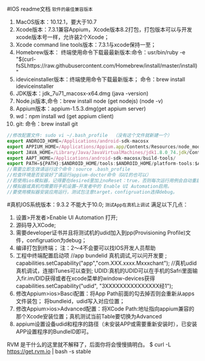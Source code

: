 #IOS readme文档
````软件的最佳兼容版本````
1. MacOS版本：10.12.1，要大于10.7
2. Xcode版本：7.3.1兼容Appium，Xcode版本8.2打包，打包版本可以与开发xcode版本号一样，允许装2个Xcode；
3. Xcode command line tools版本：7.3.1与xcode保持一至；
4. Homebrew版本： 终端使用命令下载最最新版本:命令：usr/bin/ruby -e "$(curl-fsSLhttps://raw.githubusercontent.com/Homebrew/install/master/install)"
5. ideviceinstaller版本：终端使用命令下载最新版本；   命令：brew install ideviceinstaller
6. JDK版本：jdk_7u71_macosx-x64.dmg    (java -version)
7. Node.js版本,命令：brew install node (get nodejs)   (node -v)
8. Appium版本：appium-1.5.3.dmg(get appium server)
9. wd：npm install wd (get appium client)
10. git: 命令：brew install git
````js
//修改配置文件: sudo vi ~/.bash_profile  （没有这个文件就新建一个）
export ANDROID_HOME=/Applications/android-sdk-macosx
export APPIUM_HOME=/Applications/Appium.app/Contents/Resources/node_modules/
export JAVA_HOME=/Library/Java/JavaVirtualMachines/jdk1.8.0_74.jdk/Contents/Home  //注意jdk版本
export AAPT_HOME=/Applications/android-sdk-macosx/build-tools/
export PATH=${PATH}:$ANDROID_HOME/tools:$ANDROID_HOME/platform-tools:$APPIUM_HOME/.bin:$AAPT_HOME/23.0.3/  //注意sdk中build-tools版本
//需要立即生效请运行这个命令：source .bash_profile
//检查环境是否安装好了请运行appium-doctor命令（GUI的也可以）
//若使用ios模拟器，记得要在desired里加上noReset：true，否则每次运行用例会自动重启模拟器，安卓貌似不存在这种情况
//模拟器或真机均需要将手机设置—开发者中的 Enable UI Automation启用。
//要使用模拟器安装应用运行，测试包注意target，configruation选择debug。
````

#真机IOS系统版本：9.3.2    不能大于10.0;
````测试App在真机上调试````
满足以下几点：
1. 设置>开发者>Enable UI Automation 打开;
2. 源码导入XCode;
3. 需要developer证书并且将测试机的udid加入到pp(Provisioning Profile)文件，configruation为debug；
4. 编译打包到终端；
注：2〜4不会要可以找IOS开发人员帮助
5. 工程中终端配置启动项
//app bundelid 真机调试,可以问开发要 ;
capabilities.setCapability("app","com.XXX.xxxx.Mxxxchant");
//真机udid 真机调试，连接ITunes可以查到;
UDID:真机的UDID可以在手机的Safri里面输入fir.im/DID获得或者在xcode菜单的window-devices获得
capabilities.setCapability("udid", "3XXXXXXXXXXXXXXX经1");
6. 修改Appium>ios>Basci配置：将App Path前面的勾去掉否则会重新从apps文件装包； 将bundleid，udid写入对应位置；
7. 修改Appium>ios>Advanced配置：将XCode Path:地址指向appium兼容的那个Xcode安装位置；真机测试当前Table要切换为Advanced
8. appium设置设备udid和程序的路径（未安装APP或需要重新安装时），已安装APP设置程序的BundleID即可。

RVM 是干什么的这里就不解释了，后面你将会慢慢搞明白。
$ curl -L https://get.rvm.io | bash -s stable